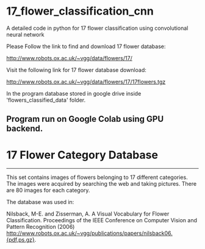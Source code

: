 # 17_flower_classification_cnn
A detailed code in python for 17 flower classification using convolutional neural network

Please Follow the link to find and download 17 flower database:

http://www.robots.ox.ac.uk/~vgg/data/flowers/17/

Visit the following link for 17 flower database download:

http://www.robots.ox.ac.uk/~vgg/data/flowers/17/17flowers.tgz

In the program database stored in google drive inside 'flowers_classified_data' folder.

## Program run on Google Colab using GPU backend.

# 17 Flower Category Database
----------------------------------------------
This set contains images of flowers belonging to 17 different categories. 
The images were acquired by searching the web and taking pictures. There are
80 images for each category. 

The database was used in:

Nilsback, M-E. and Zisserman, A.  A Visual Vocabulary for Flower Classification.
Proceedings of the IEEE Conference on Computer Vision and Pattern Recognition (2006) 
http://www.robots.ox.ac.uk/~vgg/publications/papers/nilsback06.{pdf,ps.gz}.


